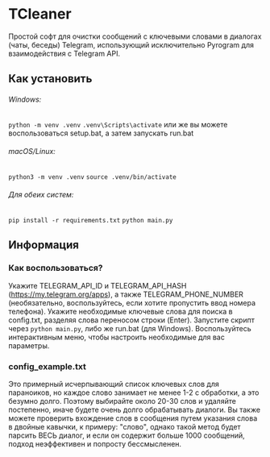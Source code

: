 # TCleaner
Простой софт для очистки сообщений с ключевыми словами в диалогах (чаты, беседы) Telegram, использующий исключительно Pyrogram для взаимодействия с Telegram API.

## Как установить
###### Windows:
```python -m venv .venv```
```.venv\Scripts\activate```
или же вы можете воспользоваться setup.bat, а затем запускать run.bat

###### macOS/Linux:
```python3 -m venv .venv```
```source .venv/bin/activate```

###### Для обеих систем:
```pip install -r requirements.txt```
```python main.py```

## Информация
### Как воспользоваться?
Укажите TELEGRAM_API_ID и TELEGRAM_API_HASH (https://my.telegram.org/apps), а также TELEGRAM_PHONE_NUMBER (необязательно, воспользуйтесь, если хотите пропустить ввод номера телефона).
Укажите необходимые ключевые слова для поиска в config.txt, разделяя слова переносом строки (Enter).
Запустите скрипт через ```python main.py```, либо же run.bat (для Windows). Воспользуйтесь интерактивным меню, чтобы настроить необходимые для вас параметры.
### config_example.txt
Это примерный исчерпывающий список ключевых слов для параноиков, но каждое слово занимает не менее 1-2 с обработки, а это безумно долго.
Поэтому выбирайте около 20-30 слов и удаляйте постепенно, иначе будете очень долго обрабатывать диалоги.
Вы также можете проверить вхождение слов в сообщения путем указания слова в двойные кавычки, к примеру: "слово",
однако такой метод будет парсить ВЕСЬ диалог, и если он содержит больше 1000 сообщений, подход неэффективен и попросту бессмысленен.
